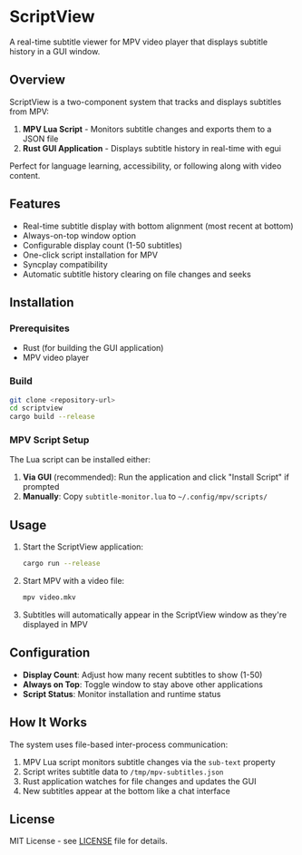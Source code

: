 # ScriptView

A real-time subtitle viewer for MPV video player that displays subtitle history in a GUI window.

## Overview

ScriptView is a two-component system that tracks and displays subtitles from MPV:

1. **MPV Lua Script** - Monitors subtitle changes and exports them to a JSON file
2. **Rust GUI Application** - Displays subtitle history in real-time with egui

Perfect for language learning, accessibility, or following along with video content.

## Features

- Real-time subtitle display with bottom alignment (most recent at bottom)
- Always-on-top window option
- Configurable display count (1-50 subtitles)
- One-click script installation for MPV
- Syncplay compatibility
- Automatic subtitle history clearing on file changes and seeks

## Installation

### Prerequisites

- Rust (for building the GUI application)
- MPV video player

### Build

```bash
git clone <repository-url>
cd scriptview
cargo build --release
```

### MPV Script Setup

The Lua script can be installed either:

1. **Via GUI** (recommended): Run the application and click "Install Script" if prompted
2. **Manually**: Copy `subtitle-monitor.lua` to `~/.config/mpv/scripts/`

## Usage

1. Start the ScriptView application:
   ```bash
   cargo run --release
   ```

2. Start MPV with a video file:
   ```bash
   mpv video.mkv
   ```

3. Subtitles will automatically appear in the ScriptView window as they're displayed in MPV

## Configuration

- **Display Count**: Adjust how many recent subtitles to show (1-50)
- **Always on Top**: Toggle window to stay above other applications
- **Script Status**: Monitor installation and runtime status

## How It Works

The system uses file-based inter-process communication:

1. MPV Lua script monitors subtitle changes via the `sub-text` property
2. Script writes subtitle data to `/tmp/mpv-subtitles.json`
3. Rust application watches for file changes and updates the GUI
4. New subtitles appear at the bottom like a chat interface

## License

MIT License - see [LICENSE](LICENSE) file for details.
